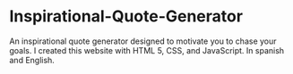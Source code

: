 # Inspirational-Quote-Generator
 
An inspirational quote generator designed to motivate you to chase your goals. I created this website with HTML 5, CSS, and JavaScript.
In spanish and English.
